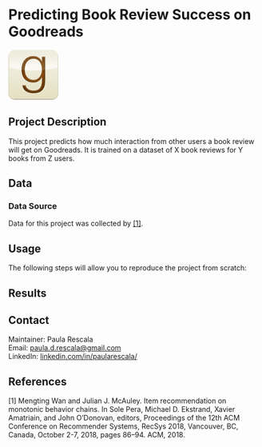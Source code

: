 # Predicting Book Review Success on Goodreads

![goodreads logo](images/goodreads-badge-med.png)

## Project Description

This project predicts how much interaction from other users a book review will get on Goodreads.
It is trained on a dataset of X book reviews for Y books from Z users.

## Data

### Data Source

Data for this project was collected by [[1]](#1).

## Usage

The following steps will allow you to reproduce the project from scratch:

## Results

## Contact

Maintainer: Paula Rescala  
Email: <paula.d.rescala@gmail.com>  
LinkedIn: [linkedin.com/in/paularescala/](https://www.linkedin.com/in/paularescala/)

## References

<a id="1">[1]</a>
Mengting Wan and Julian J. McAuley. Item recommendation on monotonic
behavior chains. In Sole Pera, Michael D. Ekstrand, Xavier Amatriain,
and John O’Donovan, editors, Proceedings of the 12th ACM Conference on
Recommender Systems, RecSys 2018, Vancouver, BC, Canada, October 2-7,
2018, pages 86–94. ACM, 2018.
